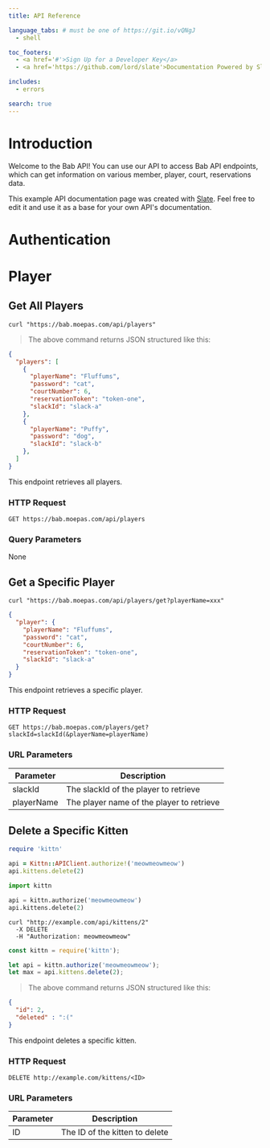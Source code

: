 ```yaml
---
title: API Reference

language_tabs: # must be one of https://git.io/vQNgJ
  - shell

toc_footers:
  - <a href='#'>Sign Up for a Developer Key</a>
  - <a href='https://github.com/lord/slate'>Documentation Powered by Slate</a>

includes:
  - errors

search: true
---
```


# Introduction

Welcome to the Bab API! You can use our API to access Bab API endpoints, which can get information on various member, player, court, reservations data.

This example API documentation page was created with [Slate](https://github.com/lord/slate). Feel free to edit it and use it as a base for your own API's documentation.

# Authentication

<!-- > To authorize, use this code: -->

<!-- ```ruby
require 'kittn'

api = Kittn::APIClient.authorize!('meowmeowmeow')
```

```python
import kittn

api = kittn.authorize('meowmeowmeow')
``` -->

<!-- ```shell
# With shell, you can just pass the correct header with each request
curl "api_endpoint_here"
  -H "Authorization: meowmeowmeow"
```

```javascript
const kittn = require('kittn');

let api = kittn.authorize('meowmeowmeow');
``` -->

<!-- > Make sure to replace `meowmeowmeow` with your API key.

Kittn uses API keys to allow access to the API. You can register a new Kittn API key at our [developer portal](http://example.com/developers).

Kittn expects for the API key to be included in all API requests to the server in a header that looks like the following:

`Authorization: meowmeowmeow` -->

<!-- <aside class="notice">
You must replace <code>meowmeowmeow</code> with your personal API key.
</aside> -->

# Player

## Get All Players

<!-- ```ruby
require 'kittn'

api = Kittn::APIClient.authorize!('meowmeowmeow')
api.kittens.get
```

```python
import kittn

api = kittn.authorize('meowmeowmeow')
api.kittens.get()
``` -->

```shell
curl "https://bab.moepas.com/api/players"
```

<!-- ```javascript
const kittn = require('kittn');

let api = kittn.authorize('meowmeowmeow');
let kittens = api.kittens.get();
``` -->

> The above command returns JSON structured like this:

```json
{
  "players": [
    {
      "playerName": "Fluffums",
      "password": "cat",
      "courtNumber": 6,
      "reservationToken": "token-one",
      "slackId": "slack-a"
    },
    {
      "playerName": "Puffy",
      "password": "dog",
      "slackId": "slack-b"
    },
  ]
}
```

This endpoint retrieves all players.

### HTTP Request

`GET https://bab.moepas.com/api/players`

### Query Parameters

None

<!-- Parameter | Default | Description
--------- | ------- | -----------
include_cats | false | If set to true, the result will also include cats.
available | true | If set to false, the result will include kittens that have already been adopted. -->

<!-- <aside class="success">
Remember — a happy kitten is an authenticated kitten!
</aside> -->

## Get a Specific Player

<!-- ```ruby
require 'kittn'

api = Kittn::APIClient.authorize!('meowmeowmeow')
api.kittens.get(2)
```

```python
import kittn

api = kittn.authorize('meowmeowmeow')
api.kittens.get(2)
``` -->

```shell
curl "https://bab.moepas.com/api/players/get?playerName=xxx"
```

<!-- ```javascript
const kittn = require('kittn');

let api = kittn.authorize('meowmeowmeow');
let max = api.kittens.get(2);
```

> The above command returns JSON structured like this: -->

```json
{
  "player": {
    "playerName": "Fluffums",
    "password": "cat",
    "courtNumber": 6,
    "reservationToken": "token-one",
    "slackId": "slack-a"
  }
}
```

This endpoint retrieves a specific player.

<!-- <aside class="warning">Inside HTML code blocks like this one, you can't use Markdown, so use <code>&lt;code&gt;</code> blocks to denote code.</aside> -->

### HTTP Request

`GET https://bab.moepas.com/players/get?slackId=slackId(&playerName=playerName)`

### URL Parameters

Parameter | Description
--------- | -----------
slackId | The slackId of the player to retrieve
playerName | The player name of the player to retrieve

## Delete a Specific Kitten

```ruby
require 'kittn'

api = Kittn::APIClient.authorize!('meowmeowmeow')
api.kittens.delete(2)
```

```python
import kittn

api = kittn.authorize('meowmeowmeow')
api.kittens.delete(2)
```

```shell
curl "http://example.com/api/kittens/2"
  -X DELETE
  -H "Authorization: meowmeowmeow"
```

```javascript
const kittn = require('kittn');

let api = kittn.authorize('meowmeowmeow');
let max = api.kittens.delete(2);
```

> The above command returns JSON structured like this:

```json
{
  "id": 2,
  "deleted" : ":("
}
```

This endpoint deletes a specific kitten.

### HTTP Request

`DELETE http://example.com/kittens/<ID>`

### URL Parameters

Parameter | Description
--------- | -----------
ID | The ID of the kitten to delete

